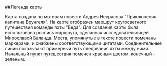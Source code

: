 ##Легенда карты

Карта создана по мотивам повести Андрея Некрасова "Приключения капитана Врунгеля". 
На карте отображен маршрут кругосветного путешествия команды яхты "Беда". 
Для создания карты была использована роспись маршрута, сделанная исследовательницей Мирославой Баланда.
Места, упомянутые в тексте повести помечаны маркерами, и снабжены соответствующими цитатами.
Соединительные линии показывают примерный путь следования яхты между ними. 
Начальный пункт путешествия помечен красным цветом, конечный - зеленым.

